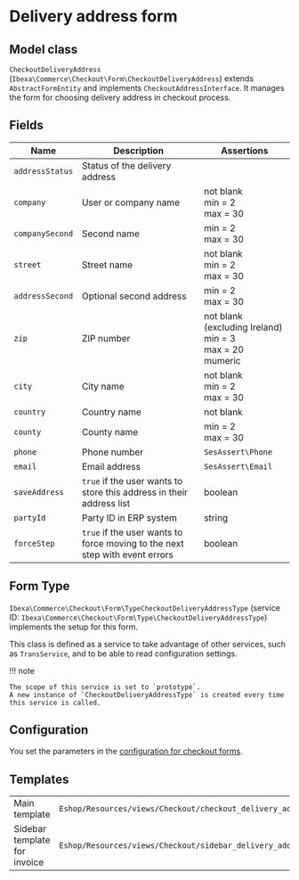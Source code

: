 # Delivery address form

## Model class

`CheckoutDeliveryAddress` (`Ibexa\Commerce\Checkout\Form\CheckoutDeliveryAddress`)
extends `AbstractFormEntity` and implements `CheckoutAddressInterface`.
It manages the form for choosing delivery address in checkout process.

## Fields

|Name|Description|Assertions|
|--- |--- |--- |
|`addressStatus`|Status of the delivery address||
|`company`|User or company name|not blank</br>min = 2</br>max = 30|
|`companySecond`|Second name|min = 2</br>max = 30|
|`street`|Street name|not blank</br>min = 2</br>max = 30|
|`addressSecond`|Optional second address|min = 2</br>max = 30|
|`zip`|ZIP number|not blank (excluding Ireland)</br>min = 3</br>max = 20</br>mumeric|
|`city`|City name|not blank</br>min = 2</br>max = 30|
|`country`|Country name|not blank|
|`county`|County name|min = 2</br>max = 30|
|`phone`|Phone number|`SesAssert\Phone`|
|`email`|Email address|`SesAssert\Email`|
|`saveAddress`|`true` if the user wants to store this address in their address list|boolean|
|`partyId`|Party ID in ERP system|string|
|`forceStep`|`true` if the user wants to force moving to the next step with event errors|boolean|

## Form Type

`Ibexa\Commerce\Checkout\Form\TypeCheckoutDeliveryAddressType`
(service ID: `Ibexa\Commerce\Checkout\Form\Type\CheckoutDeliveryAddressType`)
implements the setup for this form.

This class is defined as a service to take advantage of other services, such as `TransService`,
and to be able to read configuration settings.

!!! note

    The scope of this service is set to `prototype`.
    A new instance of `CheckoutDeliveryAddressType` is created every time this service is called.

## Configuration

You set the parameters in the [configuration for checkout forms](configuration_for_checkout_forms.md).

## Templates

|                              |        |
| ---------------------------- | ------ |
| Main template                | `Eshop/Resources/views/Checkout/checkout_delivery_address.html.twig` |
| Sidebar template for invoice | `Eshop/Resources/views/Checkout/sidebar_delivery_address.html.twig`  |
